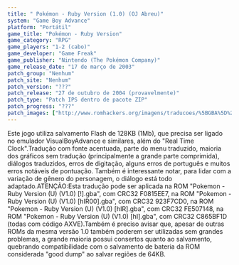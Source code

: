 ```yaml
---
title: " Pokémon - Ruby Version (1.0) (OJ Abreu)"
system: "Game Boy Advance"
platform: "Portátil"
game_title: "Pokémon - Ruby Version"
game_category: "RPG"
game_players: "1-2 (cabo)"
game_developer: "Game Freak"
game_publisher: "Nintendo (The Pokémon Company)"
game_release_date: "17 de março de 2003"
patch_group: "Nenhum"
patch_site: "Nenhum"
patch_version: "???"
patch_release: "27 de outubro de 2004 (provavelmente)"
patch_type: "Patch IPS dentro de pacote ZIP"
patch_progress: "???"
patch_images: ["http://www.romhackers.org/imagens/traducoes/%5BGBA%5D%20Pok%C3%A9mon%20-%20Ruby%20Version%20-%20OJ%20Abreu%20-%201.png","http://www.romhackers.org/imagens/traducoes/%5BGBA%5D%20Pok%C3%A9mon%20-%20Ruby%20Version%20-%20OJ%20Abreu%20-%202.png","http://www.romhackers.org/imagens/traducoes/%5BGBA%5D%20Pok%C3%A9mon%20-%20Ruby%20Version%20-%20OJ%20Abreu%20-%203.png"]
---
```

Este jogo utiliza salvamento Flash de 128KB (1Mb), que precisa ser ligado no emulador VisualBoyAdvance e similares, além do "Real Time Clock".Tradução com fonte acentuada, parte do menu traduzido, maioria dos gráficos sem tradução (principalmente a grande parte comprimida), diálogos traduzidos, erros de digitação, alguns erros de português e muitos erros notáveis de pontuação. Também é interessante notar, para lidar com a variação de gênero do personagem, o diálogo está todo adaptado.ATENÇÃO:Esta tradução pode ser aplicada na ROM "Pokemon - Ruby Version (U) (V1.0) [!].gba", com CRC32 F0815EE7, na ROM "Pokemon - Ruby Version (U) (V1.0) [hIR00].gba", com CRC32 923F7CD0, na ROM "Pokemon - Ruby Version (U) (V1.0) [hIR].gba", com CRC32 FE507148, na ROM "Pokemon - Ruby Version (U) (V1.0) [hI].gba", com CRC32 C865BF1D (todas com código AXVE).Também é preciso avisar que, apesar de outras ROMs da mesma versão 1.0 também poderem ser utilizadas sem grandes problemas, a grande maioria possui consertos quanto ao salvamento, quebrando compatibilidade com o salvamento de bateria da ROM considerada "good dump" ao salvar regiões de 64KB.